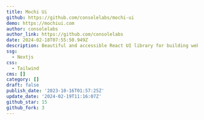 ```yaml
---
title: Mochi Ui
github: https://github.com/consolelabs/mochi-ui
demo: https://mochiui.com
author: consolelabs
author_link: https://github.com/consolelabs
date: 2024-02-18T07:55:50.949Z
description: Beautiful and accessible React UI library for building web3 applications
ssg:
  - Nextjs
css:
  - Tailwind
cms: []
category: []
draft: false
publish_date: '2023-10-16T01:57:25Z'
update_date: '2024-02-19T11:16:07Z'
github_star: 15
github_fork: 3
---
```

